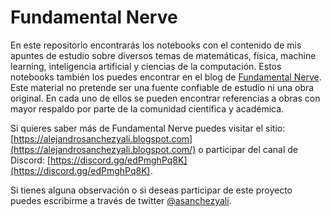 # Fundamental Nerve 

En este repositorio encontrarás los notebooks con el contenido de mis apuntes de estudio sobre diversos temas de matemáticas, física, machine learning, inteligencia artificial y ciencias de la computación. Estos notebooks también los puedes encontrar en el  blog de [Fundamental Nerve](https://alejandrosanchezyali.blogspot.com/). Este material no pretende ser una fuente confiable de estudio ni una obra original. En cada uno de ellos se pueden encontrar referencias a obras con mayor respaldo por parte de la comunidad científica y académica.

Si quieres saber más de Fundamental Nerve  puedes visitar el sitio: [https://alejandrosanchezyali.blogspot.com](https://alejandrosanchezyali.blogspot.com/) o participar del canal de Discord: [https://discord.gg/edPmghPq8K](https://discord.gg/edPmghPq8K).


Si tienes alguna observación o si deseas participar de este proyecto puedes escribirme a través de twitter [@asanchezyali](https://twitter.com/asanchezyali).